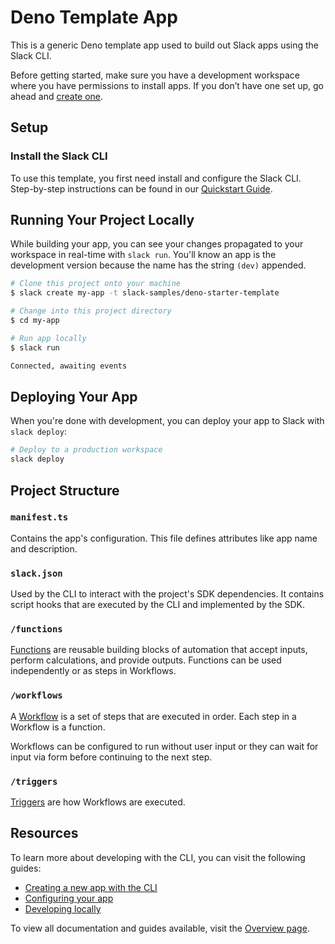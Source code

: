 # Deno Template App

This is a generic Deno template app used to build out Slack apps using the Slack
CLI.

Before getting started, make sure you have a development workspace where you
have permissions to install apps. If you don’t have one set up, go ahead and
[create one](https://slack.com/create).

## Setup

### Install the Slack CLI

To use this template, you first need install and configure the Slack CLI.
Step-by-step instructions can be found in our
[Quickstart Guide](https://api.slack.com/future/quickstart).

## Running Your Project Locally

While building your app, you can see your changes propagated to your workspace
in real-time with `slack run`. You'll know an app is the development version
because the name has the string `(dev)` appended.

```zsh
# Clone this project onto your machine
$ slack create my-app -t slack-samples/deno-starter-template

# Change into this project directory
$ cd my-app

# Run app locally
$ slack run

Connected, awaiting events
```

## Deploying Your App

When you're done with development, you can deploy your app to Slack with
`slack deploy`:

```zsh
# Deploy to a production workspace
slack deploy
```

## Project Structure

### `manifest.ts`

Contains the app's configuration. This file defines attributes like app name and
description.

### `slack.json`

Used by the CLI to interact with the project's SDK dependencies. It contains
script hooks that are executed by the CLI and implemented by the SDK.

### `/functions`

[Functions](https://api.slack.com/future/functions) are reusable building blocks
of automation that accept inputs, perform calculations, and provide outputs.
Functions can be used independently or as steps in Workflows.

### `/workflows`

A [Workflow](https://api.slack.com/future/workflows) is a set of steps that are
executed in order. Each step in a Workflow is a function.

Workflows can be configured to run without user input or they can wait for input
via form before continuing to the next step.

### `/triggers`

[Triggers](https://api.slack.com/future/triggers) are how Workflows are
executed.

## Resources

To learn more about developing with the CLI, you can visit the following guides:

- [Creating a new app with the CLI](https://api.slack.com/future/create)
- [Configuring your app](https://api.slack.com/future/manifest)
- [Developing locally](https://api.slack.com/future/run)

To view all documentation and guides available, visit the
[Overview page](https://api.slack.com/future/overview).
